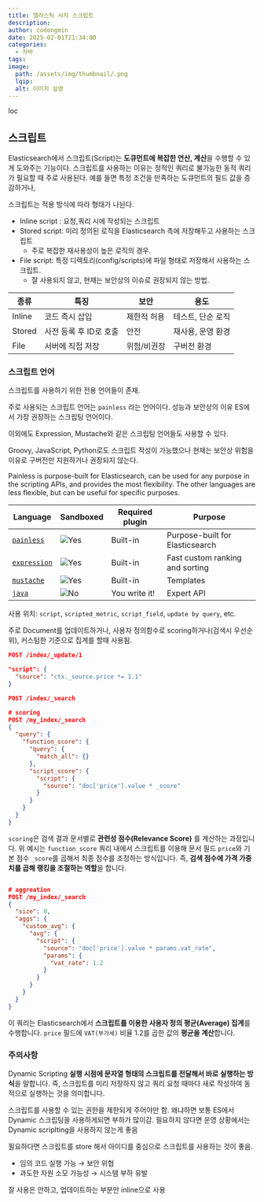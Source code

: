 ```yaml
---
title: 엘라스틱 서치 스크립트
description: 
author: codongmin
date: 2025-02-01T21:34:00
categories:
  - 자바
tags: 
image:
  path: /assets/img/thumbnail/.png
  lqip: 
  alt: 이미지 설명
---
```

loc

## 스크립트

Elasticsearch에서 스크립트(Script)는 **도큐먼트에 복잡한 연산, 계산**을 수행할 수 있게 도와주는 기능이다.
스크립트를 사용하는 이유는 정적인 쿼리로 불가능한 동적 쿼리가 필요할 때 주로 사용된다. 예를 들면 특정 조건을 만족하는 도큐먼트의 필드 값을 증감하거나, 


스크립트는 적용 방식에 따라 형태가 나뉜다. 

- Inline script : 요청,쿼리 시에 작성되는 스크립트
- Stored script: 미리 정의된 로직을 Elasticsearch 측에 저장해두고 사용하는 스크립트
	- 주로 복잡한 재사용성이 높은 로직의 경우.
- File script: 특정 디렉토리(config/scripts)에 파일 형태로 저장해서 사용하는 스크립트.
	- 잘 사용되지 않고, 현재는 보안상의 이슈로 권장되지 않는 방법.


|종류|특징|보안|용도|
|---|---|---|---|
|Inline|코드 즉시 삽입|제한적 허용|테스트, 단순 로직|
|Stored|사전 등록 후 ID로 호출|안전|재사용, 운영 환경|
|File|서버에 직접 저장|위험/비권장|구버전 환경|

### 스크립트 언어
스크립트를 사용하기 위한 전용 언어들이 존재. 

주로 사용되는 스크립트 언어는 `painless` 라는 언어이다. 성능과 보안상의 이유 ES에서 가장 권장하는 스크립팅 언어이다. 

이외에도 Expression, Mustache와 같은 스크립팅 언어들도 사용할 수 있다. 

Groovy, JavaScript, Python로도 스크립트 작성이 가능했으나 현재는 보안상 위험을 이유로 구버전만 지원하거나 권장되지 않는다. 

Painless is purpose-built for Elasticsearch, can be used for any purpose in the scripting APIs, and provides the most flexibility. The other languages are less flexible, but can be useful for specific purposes.

|Language|Sandboxed|Required plugin|Purpose|
|---|---|---|---|
|[`painless`](https://www.elastic.co/docs/explore-analyze/scripting/modules-scripting-painless)|![Yes](https://doc-icons.s3.us-east-2.amazonaws.com/icon-yes.png)|Built-in|Purpose-built for Elasticsearch|
|[`expression`](https://www.elastic.co/docs/explore-analyze/scripting/modules-scripting-expression)|![Yes](https://doc-icons.s3.us-east-2.amazonaws.com/icon-yes.png)|Built-in|Fast custom ranking and sorting|
|[`mustache`](https://www.elastic.co/docs/solutions/search/search-templates)|![Yes](https://doc-icons.s3.us-east-2.amazonaws.com/icon-yes.png)|Built-in|Templates|
|[`java`](https://www.elastic.co/docs/explore-analyze/scripting/modules-scripting-engine)|![No](https://doc-icons.s3.us-east-2.amazonaws.com/icon-no.png)|You write it!|Expert API|

사용 위치: `script`, `scripted_metric`, `script_field`, `update by query`, etc.

주로 Document를 업데이트하거나, 사용자 정의함수로 scoring하거나(검색시 우선순위), 커스텀한 기준으로 집계를 할때 사용됨. 

```json
POST /index/_update/1

"script": {
  "source": "ctx._source.price *= 1.1"
}

```


```json
POST /index/_search

# scoring
POST /my_index/_search
{
  "query": {
    "function_score": {
      "query": {
        "match_all": {}
      },
      "script_score": {
        "script": {
          "source": "doc['price'].value * _score"
        }
      }
    }
  }
}

```

`scoring`은 검색 결과 문서별로 **관련성 점수(Relevance Score)** 를 계산하는 과정입니다.
위 예시는 `function_score` 쿼리 내에서 스크립트를 이용해 문서 필드 `price`와 기본 점수 `_score`를 곱해서 최종 점수를 조정하는 방식입니다.
즉, **검색 점수에 가격 가중치를 곱해 랭킹을 조절하는 역할**을 합니다.

```json

# aggreation
POST /my_index/_search
{
  "size": 0,
  "aggs": {
    "custom_avg": {
      "avg": {
        "script": {
          "source": "doc['price'].value * params.vat_rate",
          "params": {
            "vat_rate": 1.2
          }
        }
      }
    }
  }
}

```

이 쿼리는 Elasticsearch에서 **스크립트를 이용한 사용자 정의 평균(Average) 집계**를 수행합니다.
`price` 필드에 `VAT(부가세)` 비율 1.2를 곱한 값의 **평균을 계산**합니다.

### 주의사항

Dynamic Scripting
**실행 시점에 문자열 형태의 스크립트를 전달해서 바로 실행하는 방식**을 말합니다.
즉, 스크립트를 미리 저장하지 않고 쿼리 요청 때마다 새로 작성하여 동적으로 실행하는 것을 의미합니다.

스크립트를 사용할 수 있는 권한을 제한되게 주어야만 함. 왜냐하면 보통 ES에서 Dynamic 스크립팅을 사용하게되면 부하가 많이감. 필요하지 않다면 운영 상황에서는 Dynamic scripIting을 사용하지 않는게 좋음

필요하다면 스크립트를 store 해서 아이디를 중심으로 스크립트를 사용하는 것이 좋음. 

- 임의 코드 실행 가능 → 보안 위협
- 과도한 자원 소모 가능성 → 시스템 부하 유발

잘 사용은 안하고, 업데이트하는 부분만 inline으로 사용


